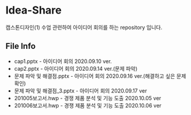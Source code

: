 # Idea-Share

캡스톤디자인(1) 수업 관련하여 아이디어 회의를 하는 repository 입니다.

## File Info

- cap1.pptx - 아이디어 회의 2020.09.10 ver.
- cap2.pptx - 아이디어 회의 2020.09.14 ver.(문제 파악)
- 문제 파악 및 해결점.pptx - 아이디어 회의 2020.09.16 ver.(해결하고 싶은 문제 확인)
- 문제 파악 및 해결점_3.pptx - 아이디어 회의 2020.09.17 ver
- 201005보고서.hwp - 경쟁 제품 분석 및 기능 도출 2020.10.05 ver
- 201006보고서.hwp - 경쟁 제품 분석 및 기능 도출 2020.10.06 ver
